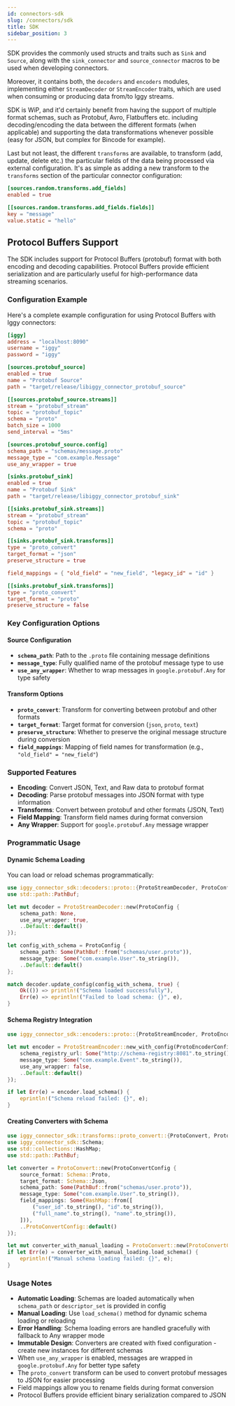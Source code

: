 ```yaml
---
id: connectors-sdk
slug: /connectors/sdk
title: SDK
sidebar_position: 3
---
```


SDK provides the commonly used structs and traits such as `Sink` and `Source`, along with the `sink_connector` and `source_connector` macros to be used when developing connectors.

Moreover, it contains both, the `decoders` and `encoders` modules, implementing either `StreamDecoder` or `StreamEncoder` traits, which are used when consuming or producing data from/to Iggy streams.

SDK is WiP, and it'd certainly benefit from having the support of multiple format schemas, such as Protobuf, Avro, Flatbuffers etc. including decoding/encoding the data between the different formats (when applicable) and supporting the data transformations whenever possible (easy for JSON, but complex for Bincode for example).

Last but not least, the different `transforms` are available, to transform (add, update, delete etc.) the particular fields of the data being processed via external configuration. It's as simple as adding a new transform to the `transforms` section of the particular connector configuration:

```toml
[sources.random.transforms.add_fields]
enabled = true

[[sources.random.transforms.add_fields.fields]]
key = "message"
value.static = "hello"
```

## Protocol Buffers Support

The SDK includes support for Protocol Buffers (protobuf) format with both encoding and decoding capabilities. Protocol Buffers provide efficient serialization and are particularly useful for high-performance data streaming scenarios.

### Configuration Example

Here's a complete example configuration for using Protocol Buffers with Iggy connectors:

```toml
[iggy]
address = "localhost:8090"
username = "iggy"
password = "iggy"

[sources.protobuf_source]
enabled = true
name = "Protobuf Source"
path = "target/release/libiggy_connector_protobuf_source"

[[sources.protobuf_source.streams]]
stream = "protobuf_stream"
topic = "protobuf_topic"
schema = "proto"
batch_size = 1000
send_interval = "5ms"

[sources.protobuf_source.config]
schema_path = "schemas/message.proto"
message_type = "com.example.Message"
use_any_wrapper = true

[sinks.protobuf_sink]
enabled = true
name = "Protobuf Sink"
path = "target/release/libiggy_connector_protobuf_sink"

[[sinks.protobuf_sink.streams]]
stream = "protobuf_stream"
topic = "protobuf_topic"
schema = "proto"

[[sinks.protobuf_sink.transforms]]
type = "proto_convert"
target_format = "json"
preserve_structure = true

field_mappings = { "old_field" = "new_field", "legacy_id" = "id" }

[[sinks.protobuf_sink.transforms]]
type = "proto_convert"
target_format = "proto"
preserve_structure = false
```

### Key Configuration Options

#### Source Configuration

- **`schema_path`**: Path to the `.proto` file containing message definitions
- **`message_type`**: Fully qualified name of the protobuf message type to use
- **`use_any_wrapper`**: Whether to wrap messages in `google.protobuf.Any` for type safety

#### Transform Options

- **`proto_convert`**: Transform for converting between protobuf and other formats
- **`target_format`**: Target format for conversion (`json`, `proto`, `text`)
- **`preserve_structure`**: Whether to preserve the original message structure during conversion
- **`field_mappings`**: Mapping of field names for transformation (e.g., `"old_field" = "new_field"`)

### Supported Features

- **Encoding**: Convert JSON, Text, and Raw data to protobuf format
- **Decoding**: Parse protobuf messages into JSON format with type information
- **Transforms**: Convert between protobuf and other formats (JSON, Text)
- **Field Mapping**: Transform field names during format conversion
- **Any Wrapper**: Support for `google.protobuf.Any` message wrapper

### Programmatic Usage

#### Dynamic Schema Loading

You can load or reload schemas programmatically:

```rust
use iggy_connector_sdk::decoders::proto::{ProtoStreamDecoder, ProtoConfig};
use std::path::PathBuf;

let mut decoder = ProtoStreamDecoder::new(ProtoConfig {
    schema_path: None,
    use_any_wrapper: true,
    ..Default::default()
});

let config_with_schema = ProtoConfig {
    schema_path: Some(PathBuf::from("schemas/user.proto")),
    message_type: Some("com.example.User".to_string()),
    ..Default::default()
};

match decoder.update_config(config_with_schema, true) {
    Ok(()) => println!("Schema loaded successfully"),
    Err(e) => eprintln!("Failed to load schema: {}", e),
}
```

#### Schema Registry Integration

```rust
use iggy_connector_sdk::encoders::proto::{ProtoStreamEncoder, ProtoEncoderConfig};

let mut encoder = ProtoStreamEncoder::new_with_config(ProtoEncoderConfig {
    schema_registry_url: Some("http://schema-registry:8081".to_string()),
    message_type: Some("com.example.Event".to_string()),
    use_any_wrapper: false,
    ..Default::default()
});

if let Err(e) = encoder.load_schema() {
    eprintln!("Schema reload failed: {}", e);
}
```

#### Creating Converters with Schema

```rust
use iggy_connector_sdk::transforms::proto_convert::{ProtoConvert, ProtoConvertConfig};
use iggy_connector_sdk::Schema;
use std::collections::HashMap;
use std::path::PathBuf;

let converter = ProtoConvert::new(ProtoConvertConfig {
    source_format: Schema::Proto,
    target_format: Schema::Json,
    schema_path: Some(PathBuf::from("schemas/user.proto")),
    message_type: Some("com.example.User".to_string()),
    field_mappings: Some(HashMap::from([
        ("user_id".to_string(), "id".to_string()),
        ("full_name".to_string(), "name".to_string()),
    ])),
    ..ProtoConvertConfig::default()
});

let mut converter_with_manual_loading = ProtoConvert::new(ProtoConvertConfig::default());
if let Err(e) = converter_with_manual_loading.load_schema() {
    eprintln!("Manual schema loading failed: {}", e);
}
```

### Usage Notes

- **Automatic Loading**: Schemas are loaded automatically when `schema_path` or `descriptor_set` is provided in config
- **Manual Loading**: Use `load_schema()` method for dynamic schema loading or reloading
- **Error Handling**: Schema loading errors are handled gracefully with fallback to Any wrapper mode
- **Immutable Design**: Converters are created with fixed configuration - create new instances for different schemas
- When `use_any_wrapper` is enabled, messages are wrapped in `google.protobuf.Any` for better type safety
- The `proto_convert` transform can be used to convert protobuf messages to JSON for easier processing
- Field mappings allow you to rename fields during format conversion
- Protocol Buffers provide efficient binary serialization compared to JSON
